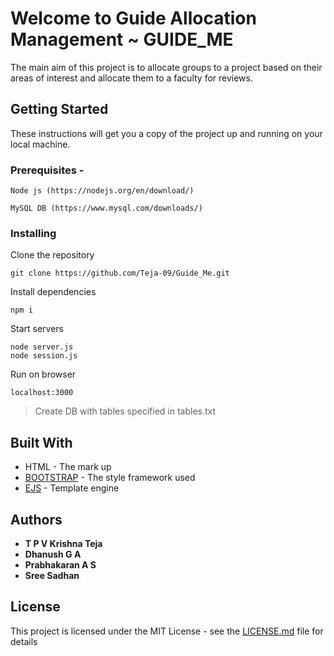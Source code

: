 # Welcome to Guide Allocation Management ~ GUIDE_ME

The main aim of this project is to allocate groups to a project based on their areas of interest and allocate them to a faculty for reviews.

## Getting Started

These instructions will get you a copy of the project up and running on your local machine.

### Prerequisites -

```
Node js (https://nodejs.org/en/download/)

MySQL DB (https://www.mysql.com/downloads/)
```

### Installing

Clone the repository

```
git clone https://github.com/Teja-09/Guide_Me.git
```

Install dependencies

```
npm i
```

Start servers

```
node server.js
node session.js
```

Run on browser

```
localhost:3000
```

> Create DB with tables specified in tables.txt

## Built With

* HTML - The mark up
* [BOOTSTRAP](https://getbootstrap.com/docs/4.0/getting-started/introduction/) - The style framework used
* [EJS](https://ejs.co/) - Template engine

## Authors

* **T P V Krishna Teja** 
* **Dhanush G A**
* **Prabhakaran A S**
* **Sree Sadhan**

## License

This project is licensed under the MIT License - see the [LICENSE.md](LICENSE.md) file for details



